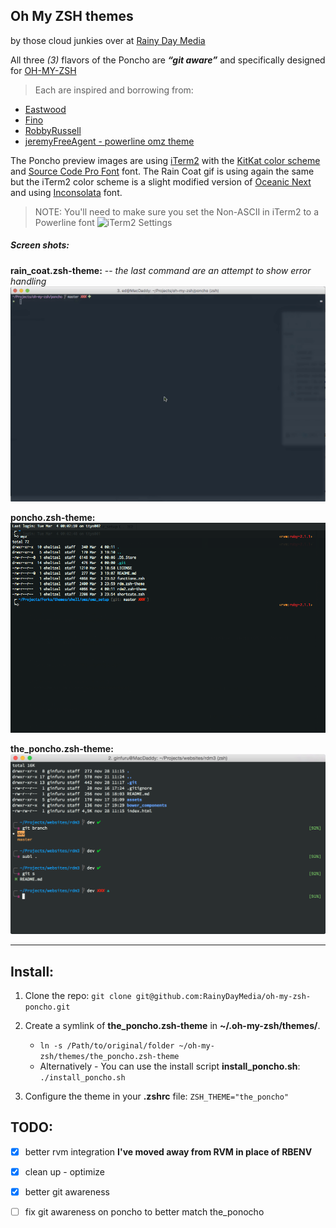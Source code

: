 ## Oh My ZSH themes
by those cloud junkies over at [Rainy Day Media](http://rainydaymedia.net)

All three *(3)* flavors of the Poncho are ***“git aware”*** and specifically designed for [OH-MY-ZSH](https://github.com/robbyrussell/oh-my-zsh) 

>Each are inspired and borrowing from:

* [Eastwood](https://github.com/robbyrussell/oh-my-zsh/blob/master/themes/eastwood.zsh-theme)
* [Fino](https://github.com/robbyrussell/oh-my-zsh/blob/master/themes/fino.zsh-theme)
* [RobbyRussell](https://github.com/robbyrussell/oh-my-zsh/blob/master/themes/robbyrussell.zsh-theme)
* [jeremyFreeAgent - powerline omz theme](https://github.com/jeremyFreeAgent/oh-my-zsh-powerline-theme)

The Poncho preview images are using [iTerm2](http://www.iterm2.com/#/section/home) with the [KitKat color scheme](https://github.com/zdj/themes) and [Source Code Pro Font](http://store1.adobe.com/cfusion/store/html/index.cfm?event=displayFontPackage&code=1960) font.
The Rain Coat gif is using again the same but the iTerm2 color scheme is a slight modified version of [Oceanic Next](https://github.com/voronianski/oceanic-next-color-scheme) and using [Inconsolata](https://github.com/powerline/fonts/tree/master/Inconsolata) font.

>NOTE: You'll need to make sure you set the Non-ASCII in iTerm2 to a Powerline font
>![iTerm2 Settings](https://raw.githubusercontent.com/RainyDayMedia/oh-my-zsh-poncho/master/preview-iterm-settings.png)

##### Screen shots:

**rain_coat.zsh-theme:** -- *the last command are an attempt to show error handling*
![rain_coat.zsh-theme](https://raw.githubusercontent.com/RainyDayMedia/oh-my-zsh-RDMTheme/master/preview-rain_coat.gif)

**poncho.zsh-theme:**
![poncho.zsh-theme](https://raw.githubusercontent.com/RainyDayMedia/oh-my-zsh-RDMTheme/master/preview-poncho.png)

**the_poncho.zsh-theme:**
![the_poncho.zsh-theme](https://raw.githubusercontent.com/RainyDayMedia/oh-my-zsh-RDMTheme/master/preview-the_poncho.png)

---

## Install:

1. Clone the repo:
`git clone git@github.com:RainyDayMedia/oh-my-zsh-poncho.git`
2. Create a symlink of **the_poncho.zsh-theme** in **~/.oh-my-zsh/themes/**.
	* `ln -s /Path/to/original/folder ~/oh-my-zsh/themes/the_poncho.zsh-theme `
	* Alternatively - You can use the install script **install_poncho.sh**:
`./install_poncho.sh`

3. Configure the theme in your **.zshrc** file:
`ZSH_THEME="the_poncho"`

## TODO:

- [X] better rvm integration **I've moved away from RVM in place of RBENV**
- [X] clean up - optimize
- [X] better git awareness
- [ ] fix git awareness on poncho to better match the_ponocho

